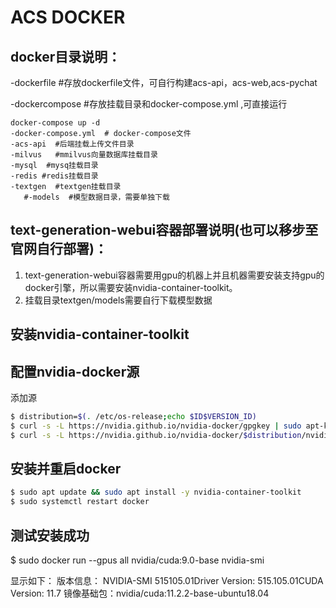 # ACS DOCKER

## docker目录说明：   

  -dockerfile #存放dockerfile文件，可自行构建acs-api，acs-web,acs-pychat

  -dockercompose #存放挂载目录和docker-compose.yml ,可直接运行

    docker-compose up -d 
    -docker-compose.yml  # docker-compose文件
    -acs-api  #后端挂载上传文件目录
    -milvus   #mmilvus向量数据库挂载目录
    -mysql  #mysq挂载目录
    -redis #redis挂载目录
    -textgen  #textgen挂载目录
       #-models  #模型数据目录，需要单独下载
    


## text-generation-webui容器部署说明(也可以移步至官网自行部署)：

1. text-generation-webui容器需要用gpu的机器上并且机器需要安装支持gpu的docker引擎，所以需要安装nvidia-container-toolkit。
2. 挂载目录textgen/models需要自行下载模型数据
  
## 安装nvidia-container-toolkit
  
## 配置nvidia-docker源

添加源

```bash
$ distribution=$(. /etc/os-release;echo $ID$VERSION_ID)
$ curl -s -L https://nvidia.github.io/nvidia-docker/gpgkey | sudo apt-key add -
$ curl -s -L https://nvidia.github.io/nvidia-docker/$distribution/nvidia-docker.list | sudo tee /etc/apt/sources.list.d/nvidia-docker.list
```

## 安装并重启docker

```bash
$ sudo apt update && sudo apt install -y nvidia-container-toolkit
$ sudo systemctl restart docker
```

## 测试安装成功

  $ sudo docker run --gpus all nvidia/cuda:9.0-base nvidia-smi

  显示如下：
  版本信息： NVIDIA-SMI 515105.01Driver Version: 515.105.01CUDA Version: 11.7
  镜像基础包：nvidia/cuda:11.2.2-base-ubuntu18.04
